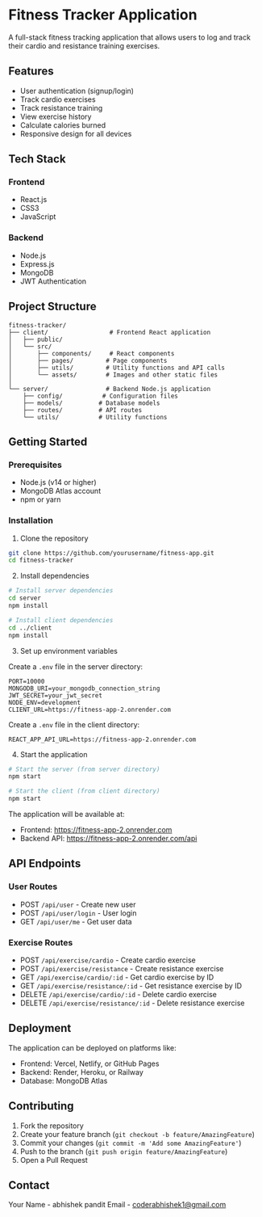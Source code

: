 # Fitness Tracker Application

A full-stack fitness tracking application that allows users to log and track their cardio and resistance training exercises.

## Features

- User authentication (signup/login)
- Track cardio exercises
- Track resistance training
- View exercise history
- Calculate calories burned
- Responsive design for all devices

## Tech Stack

### Frontend
- React.js
- CSS3
- JavaScript

### Backend
- Node.js
- Express.js
- MongoDB
- JWT Authentication

## Project Structure

```
fitness-tracker/
├── client/                 # Frontend React application
│   ├── public/
│   └── src/
│       ├── components/     # React components
│       ├── pages/         # Page components
│       ├── utils/         # Utility functions and API calls
│       └── assets/        # Images and other static files
│
└── server/                # Backend Node.js application
    ├── config/           # Configuration files
    ├── models/          # Database models
    ├── routes/          # API routes
    └── utils/           # Utility functions
```

## Getting Started

### Prerequisites

- Node.js (v14 or higher)
- MongoDB Atlas account
- npm or yarn

### Installation

1. Clone the repository
```bash
git clone https://github.com/yourusername/fitness-app.git
cd fitness-tracker
```

2. Install dependencies
```bash
# Install server dependencies
cd server
npm install

# Install client dependencies
cd ../client
npm install
```

3. Set up environment variables

Create a `.env` file in the server directory:
```
PORT=10000
MONGODB_URI=your_mongodb_connection_string
JWT_SECRET=your_jwt_secret
NODE_ENV=development
CLIENT_URL=https://fitness-app-2.onrender.com
```

Create a `.env` file in the client directory:
```
REACT_APP_API_URL=https://fitness-app-2.onrender.com
```

4. Start the application

```bash
# Start the server (from server directory)
npm start

# Start the client (from client directory)
npm start
```

The application will be available at:
- Frontend: https://fitness-app-2.onrender.com
- Backend API: https://fitness-app-2.onrender.com/api

## API Endpoints

### User Routes
- POST `/api/user` - Create new user
- POST `/api/user/login` - User login
- GET `/api/user/me` - Get user data

### Exercise Routes
- POST `/api/exercise/cardio` - Create cardio exercise
- POST `/api/exercise/resistance` - Create resistance exercise
- GET `/api/exercise/cardio/:id` - Get cardio exercise by ID
- GET `/api/exercise/resistance/:id` - Get resistance exercise by ID
- DELETE `/api/exercise/cardio/:id` - Delete cardio exercise
- DELETE `/api/exercise/resistance/:id` - Delete resistance exercise

## Deployment

The application can be deployed on platforms like:
- Frontend: Vercel, Netlify, or GitHub Pages
- Backend: Render, Heroku, or Railway
- Database: MongoDB Atlas

## Contributing

1. Fork the repository
2. Create your feature branch (`git checkout -b feature/AmazingFeature`)
3. Commit your changes (`git commit -m 'Add some AmazingFeature'`)
4. Push to the branch (`git push origin feature/AmazingFeature`)
5. Open a Pull Request

## Contact

Your Name - abhishek pandit
Email - coderabhishek1@gmail.com
